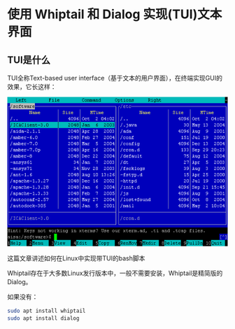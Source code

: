 # 使用 Whiptail 和 Dialog 实现(TUI)文本界面
## TUI是什么

TUI全称Text-based user interface（基于文本的用户界面），在终端实现GUI的效果，它长这样：

<img src="./assets/image0.png" width="568.888889" height="341.333333">

这篇文章讲述如何在Linux中实现带TUI的bash脚本

Whiptail存在于大多数Linux发行版本中，一般不需要安装，Whiptail是精简版的Dialog。

如果没有：

```Bash
sudo apt install whiptail
sudo apt install dialog
```




